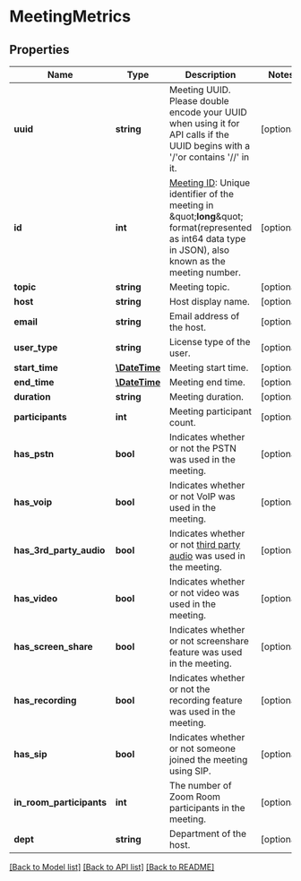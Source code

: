# MeetingMetrics

## Properties
Name | Type | Description | Notes
------------ | ------------- | ------------- | -------------
**uuid** | **string** | Meeting UUID. Please double encode your UUID when using it for API calls if the UUID begins with a &#39;/&#39;or contains &#39;//&#39; in it. | [optional] 
**id** | **int** | [Meeting ID](https://support.zoom.us/hc/en-us/articles/201362373-What-is-a-Meeting-ID-): Unique identifier of the meeting in \&quot;**long**\&quot; format(represented as int64 data type in JSON), also known as the meeting number. | [optional] 
**topic** | **string** | Meeting topic. | [optional] 
**host** | **string** | Host display name. | [optional] 
**email** | **string** | Email address of the host. | [optional] 
**user_type** | **string** | License type of the user. | [optional] 
**start_time** | [**\DateTime**](\DateTime.md) | Meeting start time. | [optional] 
**end_time** | [**\DateTime**](\DateTime.md) | Meeting end time. | [optional] 
**duration** | **string** | Meeting duration. | [optional] 
**participants** | **int** | Meeting participant count. | [optional] 
**has_pstn** | **bool** | Indicates whether or not the PSTN was used in the meeting. | [optional] 
**has_voip** | **bool** | Indicates whether or not VoIP was used in the meeting. | [optional] 
**has_3rd_party_audio** | **bool** | Indicates whether or not [third party audio](https://support.zoom.us/hc/en-us/articles/202470795-3rd-Party-Audio-Conference) was used in the meeting. | [optional] 
**has_video** | **bool** | Indicates whether or not video was used in the meeting. | [optional] 
**has_screen_share** | **bool** | Indicates whether or not screenshare feature was used in the meeting. | [optional] 
**has_recording** | **bool** | Indicates whether or not the recording feature was used in the meeting. | [optional] 
**has_sip** | **bool** | Indicates whether or not someone joined the meeting using SIP. | [optional] 
**in_room_participants** | **int** | The number of Zoom Room participants in the meeting. | [optional] 
**dept** | **string** | Department of the host. | [optional] 

[[Back to Model list]](../README.md#documentation-for-models) [[Back to API list]](../README.md#documentation-for-api-endpoints) [[Back to README]](../README.md)



